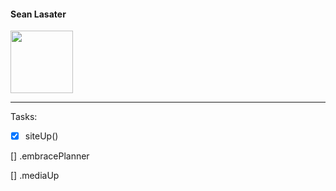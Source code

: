 
#### Sean Lasater
<p align="Left">
  <img width="100" height="100" src="https://seanembrace.github.io/assets/img/logo.png">
</p>

---

Tasks:

- [x] siteUp()

[] .embracePlanner

[] .mediaUp

<body background="https://seanembrace.github.io/assets/img/logo.png">
